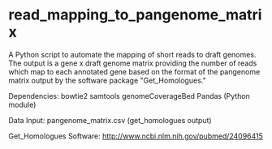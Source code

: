 read_mapping_to_pangenome_matrix
=================================

A Python script to automate the mapping of short reads to draft genomes. The output is a gene x draft genome matrix providing the number of reads which map to each annotated gene based on the format of the pangenome matrix output by the software package "Get_Homologues."

Dependencies:
bowtie2
samtools
genomeCoverageBed
Pandas (Python module)

Data Input: 
pangenome_matrix.csv (get_homologues output) 

Get_Homologues Software:  <http://www.ncbi.nlm.nih.gov/pubmed/24096415>
